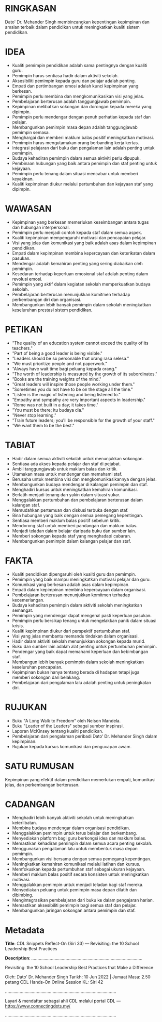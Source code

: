 # RINGKASAN
Dato' Dr. Mehander Singh membincangkan kepentingan kepimpinan dan amalan terbaik dalam pendidikan untuk meningkatkan kualiti sistem pendidikan.

# IDEA
- Kualiti pemimpin pendidikan adalah sama pentingnya dengan kualiti guru.
- Pemimpin harus sentiasa hadir dalam aktiviti sekolah.
- Aksesibiliti pemimpin kepada guru dan pelajar adalah penting.
- Empati dan pertimbangan emosi adalah kunci kepimpinan yang berkesan.
- Pemimpin perlu membina dan mengkomunikasikan visi yang jelas.
- Pembelajaran berterusan adalah tanggungjawab pemimpin.
- Kepimpinan melibatkan sokongan dan dorongan kepada mereka yang dipimpin.
- Pemimpin perlu mendengar dengan penuh perhatian kepada staf dan pelajar.
- Membangunkan pemimpin masa depan adalah tanggungjawab pemimpin semasa.
- Menghargai dan memberi maklum balas positif meningkatkan motivasi.
- Pemimpin harus mengutamakan orang berbanding kerja kertas.
- Integrasi pelajaran dari buku dan pengalaman lain adalah penting untuk pemimpin.
- Budaya kehadiran pemimpin dalam semua aktiviti perlu dipupuk.
- Pembinaan hubungan yang baik antara pemimpin dan staf penting untuk kejayaan.
- Pemimpin perlu tenang dalam situasi mencabar untuk memberi keyakinan.
- Kualiti kepimpinan diukur melalui pertumbuhan dan kejayaan staf yang dipimpin.

# WAWASAN
- Kepimpinan yang berkesan memerlukan keseimbangan antara tugas dan hubungan interpersonal.
- Pemimpin perlu menjadi contoh kepada staf dalam semua aspek.
- Kualiti kepimpinan mempengaruhi motivasi dan pencapaian pelajar.
- Visi yang jelas dan komunikasi yang baik adalah asas dalam kepimpinan pendidikan.
- Empati dalam kepimpinan membina kepercayaan dan keterikatan dalam pasukan.
- Mendengar adalah kemahiran penting yang sering diabaikan oleh pemimpin.
- Kesedaran terhadap keperluan emosional staf adalah penting dalam revolusi emosi.
- Pemimpin yang aktif dalam kegiatan sekolah memperkuatkan budaya sekolah.
- Pembelajaran berterusan menunjukkan komitmen terhadap perkembangan diri dan organisasi.
- Membangunkan lebih banyak pemimpin dalam sekolah meningkatkan keseluruhan prestasi sistem pendidikan.

# PETIKAN
- "The quality of an education system cannot exceed the quality of its teachers."
- "Part of being a good leader is being visible."
- "Leaders should be so personable that orang rasa selesa."
- "We must prioritize people and not paperwork."
- "Always have wait time bagi peluang kepada orang."
- "The worth of leadership is measured by the growth of its subordinates."
- "Books are the training weights of the mind."
- "Great leaders will inspire those people working under them."
- "Sometimes you do not have to be on the stage all the time."
- "Listen is the magic of listening and being listened to."
- "Empathy and sympathy are very important aspects in leadership."
- "Rome was not built in a day; it takes time."
- "You must be there; itu budaya dia."
- "Never stop learning."
- "Train future leaders; you'll be responsible for the growth of your staff."
- "We want them to be the best."

# TABIAT
- Hadir dalam semua aktiviti sekolah untuk menunjukkan sokongan.
- Sentiasa ada akses kepada pelajar dan staf di pejabat.
- Ambil tanggungjawab untuk maklum balas dan kritik.
- Utamakan masa untuk mendengar dan memahami staf.
- Berusaha untuk membina visi dan mengkomunikasikannya dengan jelas.
- Membangunkan budaya mendengar di kalangan pemimpin dan staf.
- Menghadiri kursus untuk meningkatkan kemahiran komunikasi.
- Berlatih menjadi tenang dan yakin dalam situasi sukar.
- Menggalakkan pertumbuhan dan pembelajaran berterusan dalam kalangan staf.
- Memudahkan pertemuan dan diskusi terbuka dengan staf.
- Bina hubungan yang baik dengan semua pemegang kepentingan.
- Sentiasa memberi maklum balas positif sebelum kritik.
- Mendorong staf untuk memberi pandangan dan maklum balas.
- Menjadi teladan dalam belajar daripada buku dan sumber lain.
- Memberi sokongan kepada staf yang menghadapi cabaran.
- Membangunkan pemimpin dalam kalangan pelajar dan staf.

# FAKTA
- Kualiti pendidikan dipengaruhi oleh kualiti guru dan pemimpin.
- Pemimpin yang baik mampu meningkatkan motivasi pelajar dan guru.
- Komunikasi yang berkesan adalah asas dalam kepimpinan.
- Empati dalam kepimpinan membina kepercayaan dalam organisasi.
- Pembelajaran berterusan menunjukkan komitmen terhadap kecemerlangan.
- Budaya kehadiran pemimpin dalam aktiviti sekolah meningkatkan semangat.
- Pemimpin yang mendengar dapat mengenal pasti keperluan pasukan.
- Pemimpin perlu bersikap tenang untuk mengelakkan panik dalam situasi krisis.
- Kualiti kepimpinan diukur dari perspektif pertumbuhan staf.
- Visi yang jelas membantu memandu tindakan dalam organisasi.
- Hadir dalam aktiviti sekolah menunjukkan sokongan kepada murid.
- Buku dan sumber lain adalah alat penting untuk pertumbuhan pemimpin.
- Pendengar yang baik dapat memahami keperluan dan kebimbangan staf.
- Membangun lebih banyak pemimpin dalam sekolah meningkatkan keseluruhan pencapaian.
- Kepimpinan bukan hanya tentang berada di hadapan tetapi juga memberi sokongan dari belakang.
- Pembelajaran dari pengalaman lalu adalah penting untuk peningkatan diri.

# RUJUKAN
- Buku "A Long Walk to Freedom" oleh Nelson Mandela.
- Buku "Leader of the Leaders" sebagai sumber inspirasi.
- Laporan McKinsey tentang kualiti pendidikan.
- Pembelajaran dari pengalaman peribadi Dato' Dr. Mehander Singh dalam kepimpinan.
- Rujukan kepada kursus komunikasi dan pengucapan awam.
  
# SATU RUMUSAN
Kepimpinan yang efektif dalam pendidikan memerlukan empati, komunikasi jelas, dan perkembangan berterusan. 

# CADANGAN
- Menghadiri lebih banyak aktiviti sekolah untuk meningkatkan keterlibatan.
- Membina budaya mendengar dalam organisasi pendidikan.
- Menggalakkan pemimpin untuk terus belajar dan berkembang.
- Menyediakan platform bagi guru berkongsi idea dan maklum balas.
- Memastikan kehadiran pemimpin dalam semua acara penting sekolah.
- Menggunakan pengalaman lalu untuk membentuk masa depan pemimpin.
- Membangunkan visi bersama dengan semua pemegang kepentingan.
- Meningkatkan kemahiran komunikasi melalui latihan dan kursus.
- Memfokuskan kepada pertumbuhan staf sebagai ukuran kejayaan.
- Memberi maklum balas positif secara konsisten untuk meningkatkan motivasi.
- Menggalakkan pemimpin untuk menjadi teladan bagi staf mereka.
- Menyediakan peluang untuk pemimpin masa depan dilatih dan dibimbing.
- Mengintegrasikan pembelajaran dari buku ke dalam pengajaran harian.
- Memastikan aksesibiliti pemimpin bagi semua staf dan pelajar.
- Membangunkan jaringan sokongan antara pemimpin dan staf.

# Metadata
**Title**: CDL Snippets Reflect-On (Siri 33) — Revisiting: the 10 School Leadership Best Practices

**Description**: ...........................................................................................

Revisiting: the 10 School Leadership Best Practices that Make a Difference

Oleh: Dato' Dr. Mehander Singh
Tarikh: 10 Jun 2022   |   Jumaat
Masa: 2.50 petang
CDL Hands-On Online Session KL: Siri 42

...........................................................................................

Layari & mendaftar sebagai ahli CDL melalui portal CDL — https://www.connectingdots.my/

...........................................................................................